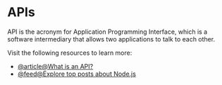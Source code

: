 # APIs

API is the acronym for Application Programming Interface, which is a software intermediary that allows two applications to talk to each other.

Visit the following resources to learn more:

- [@article@What is an API?](https://aws.amazon.com/what-is/api/)
- [@feed@Explore top posts about Node.js](https://app.daily.dev/tags/nodejs?ref=roadmapsh)
